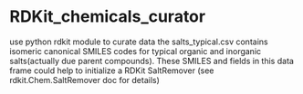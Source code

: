 # RDKit_chemicals_curator
use python rdkit module to curate data
the salts_typical.csv contains isomeric canonical SMILES codes for
typical organic and inorganic salts(actually due parent compounds).
These SMILES and fields in this data frame could help to initialize a RDKit SaltRemover
(see rdkit.Chem.SaltRemover doc for details)
